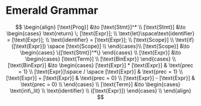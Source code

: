 # Emerald Grammar
$$
\begin{align}
[\text{Prog}] &\to [\text{Stmt}]^* \\
[\text{Stmt}] &\to \begin{cases}
    \text{return} \; [\text{Expr}]; \\
    \text{let}\space\text{identifier} = [\text{Expr}]; \\
    \text{identifier} = [\text{Expr}]; \\
    [\text{Scope}] \\
    \text{if} ([\text{Expr}]) \space [\text{Scope}] \\
\end{cases}\\
[\text{Scope}] &\to \begin{cases}
    \{[\text{Stmt}]^*\}
\end{cases} \\
[\text{Expr}] &\to \begin{cases}
    [\text{Term}] \\
    [\text{BinExpr}]
\end{cases} \\
[\text{BinExpr}] &\to \begin{cases}
    [\text{Expr}] * [\text{Expr}] & \text{prec = 1} \\
    [\text{Expr}]\space / \space [\text{Expr}] & \text{prec = 1} \\
    [\text{Expr}] + [\text{Expr}] & \text{prec = 0} \\
    [\text{Expr}] - [\text{Expr}] & \text{prec = 0} \\
\end{cases} \\
[\text{Term}] &\to \begin{cases}
    \text{int\_lit} \\
    \text{identifier} \\
    ([\text{Expr}])
\end{cases} \\
\end{align}
$$
